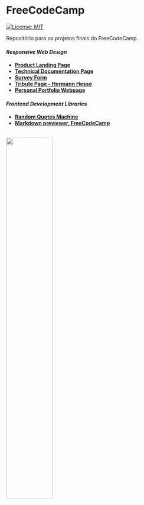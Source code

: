 # FreeCodeCamp
 [![License: MIT](https://img.shields.io/badge/License-MIT-yellow.svg)](https://opensource.org/licenses/MIT)

Repositório para os projetos finais do FreeCodeCamp.

#### _Responsive Web Design_
  
  - [**Product Landing Page**](https://github.com/dev-araujo/landing-page)
  - [**Technical Documentation Page**](https://github.com/dev-araujo/techinical-documentation)
  - [**Survey Form**](https://github.com/dev-araujo/survey-form)
  - [**Tribute Page - Hermann Hesse**](https://github.com/dev-araujo/tribute-page)
  - [**Personal Portfolio Webpage**](https://github.com/dev-araujo/portfolio-vanilla)
  
#### _Frontend Development Libraries_

- [**Random Quotes Machine**](https://github.com/dev-araujo/FreeCodeCamp/tree/main/Frontend-Development-Libraries/random-quote-machine)
- [**Markdown previewer, FreeCodeCamp**](https://github.com/dev-araujo/markdown-angular)


<br/>


<img src="https://user-images.githubusercontent.com/97068163/155015410-bd92cfc2-42fc-41ad-9f4d-1952162fbd01.png" width="50%"/>




